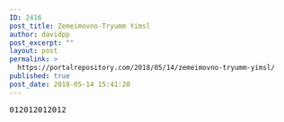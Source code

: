 ```yaml
---
ID: 2416
post_title: Zemeimovno-Tryumm Yimsl
author: davidpp
post_excerpt: ""
layout: post
permalink: >
  https://portalrepository.com/2018/05/14/zemeimovno-tryumm-yimsl/
published: true
post_date: 2018-05-14 15:41:20
---
```

<pre>012012012012</pre>